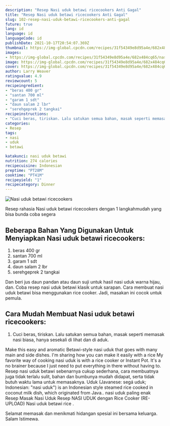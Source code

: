 ```yaml
---
description: "Resep Nasi uduk betawi ricecookers Anti Gagal"
title: "Resep Nasi uduk betawi ricecookers Anti Gagal"
slug: 102-resep-nasi-uduk-betawi-ricecookers-anti-gagal
future: true
lang: id
language: id
languageCode: id
publishDate: 2021-10-17T20:54:07.369Z 
thumbnail: https://img-global.cpcdn.com/recipes/31f54349e8d95a4e/682x484cq65/nasi-uduk-betawi-ricecookers-foto-resep-utama.png
images:
- https://img-global.cpcdn.com/recipes/31f54349e8d95a4e/682x484cq65/nasi-uduk-betawi-ricecookers-foto-resep-utama.png
image: https://img-global.cpcdn.com/recipes/31f54349e8d95a4e/682x484cq65/nasi-uduk-betawi-ricecookers-foto-resep-utama.png
cover: https://img-global.cpcdn.com/recipes/31f54349e8d95a4e/682x484cq65/nasi-uduk-betawi-ricecookers-foto-resep-utama.png
author: Larry Weaver
ratingvalue: 4.9
reviewcount: 5
recipeingredient:
- "beras 400 gr"
- "santan 700 ml"
- "garam 1 sdt"
- "daun salam 2 lbr"
- "serehgeprek 2 tangkai"
recipeinstructions:
- "Cuci beras, tiriskan. Lalu satukan semua bahan, masak seperti memasak nasi biasa, hanya sesekali di lihat dan di aduk."
categories:
- Resep
tags:
- nasi
- uduk
- betawi

katakunci: nasi uduk betawi 
nutrition: 274 calories
recipecuisine: Indonesian
preptime: "PT28M"
cooktime: "PT41M"
recipeyield: "1"
recipecategory: Dinner
---
```



![Nasi uduk betawi ricecookers](https://img-global.cpcdn.com/recipes/31f54349e8d95a4e/682x484cq65/nasi-uduk-betawi-ricecookers-foto-resep-utama.png)

Resep rahasia Nasi uduk betawi ricecookers    dengan 1 langkahmudah yang bisa bunda coba segera

<!--inarticleads1-->

## Beberapa Bahan Yang Digunakan Untuk Menyiapkan Nasi uduk betawi ricecookers:

1. beras 400 gr
1. santan 700 ml
1. garam 1 sdt
1. daun salam 2 lbr
1. serehgeprek 2 tangkai

Dan beri jus daun pandan atau daun suji untuk hasil nasi uduk warna hijau, dan. Coba resep nasi uduk betawi klasik untuk sarapan. Cara membuat nasi uduk betawi bisa menggunakan rice cooker. Jadi, masakan ini cocok untuk pemula. 

<!--inarticleads2-->

## Cara Mudah Membuat Nasi uduk betawi ricecookers:

1. Cuci beras, tiriskan. Lalu satukan semua bahan, masak seperti memasak nasi biasa, hanya sesekali di lihat dan di aduk.


Make this easy and aromatic Betawi-style nasi uduk that goes with many main and side dishes. I&#39;m sharing how you can make it easily with a rice My favorite way of cooking nasi uduk is with a rice cooker or Instant Pot. It&#39;s a no brainer because I just need to put everything in there without having to. Resep nasi uduk betawi sebenarnya cukup sederhana, cara membuatnya juga tidak terlalu sulit, bahan dan bumbunya mudah didapat, serta tidak butuh waktu lama untuk memasaknya. Uduk (Javanese: segá uduk; Indonesian: &#34;nasi uduk&#34;) is an Indonesian style steamed rice cooked in coconut milk dish, which originated from Java.. nasi uduk paling enak Resep Masak Nasi Uduk Resep NASI UDUK dengan Rice Cooker (RE-UPLOAD) Nasi uduk betawi rice . 

Selamat memasak dan menikmati hidangan spesial ini bersama keluarga. Salam Istimewa.
